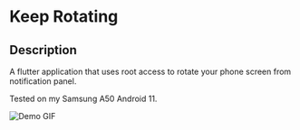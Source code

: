 # Keep Rotating

## Description

A flutter application that uses root access to rotate your phone screen from notification panel.

Tested on my Samsung A50 Android 11.

![Demo GIF](https://github.com/meltamagodan/Keep-Rotating/blob/main/show.gif)
